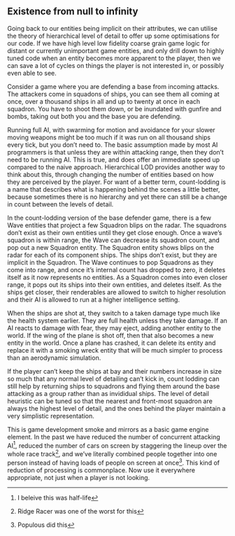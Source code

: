 Existence from null to infinity
-------------------------------

Going back to our entities being implicit on their attributes, we can
utilise the theory of hierarchical level of detail to offer up some
optimisations for our code. If we have high level low fidelity coarse
grain game logic for distant or currently unimportant game entities, and
only drill down to highly tuned code when an entity becomes more
apparent to the player, then we can save a lot of cycles on things the
player is not interested in, or possibly even able to see.

Consider a game where you are defending a base from incoming attacks.
The attackers come in squadons of ships, you can see them all coming at
once, over a thousand ships in all and up to twenty at once in each
squadron. You have to shoot them down, or be inundated with gunfire and
bombs, taking out both you and the base you are defending.

Running full AI, with swarming for motion and avoidance for your slower
moving weapons might be too much if it was run on all thousand ships
every tick, but you don’t need to. The basic assumption made by most AI
programmers is that unless they are within attacking range, then they
don’t need to be running AI. This is true, and does offer an immediate
speed up compared to the naive approach. Hierarchical LOD provides
another way to think about this, through changing the number of entities
based on how they are perceived by the player. For want of a better
term, count-lodding is a name that describes what is happening behind
the scenes a little better, because sometimes there is no hierarchy and
yet there can still be a change in count between the levels of detail.

In the count-lodding version of the base defender game, there is a few
Wave entities that project a few Squadron blips on the radar. The
squadrons don’t exist as their own entities until they get close enough.
Once a wave’s squadron is within range, the Wave can decrease its
squadron count, and pop out a new Squadron entity. The Squadron entity
shows blips on the radar for each of its component ships. The ships
don’t exist, but they are implicit in the Squadron. The Wave continues
to pop Squadrons as they come into range, and once it’s internal count
has dropped to zero, it deletes itself as it now represents no entities.
As a Squadron comes into even closer range, it pops out its ships into
their own entities, and deletes itself. As the ships get closer, their
renderables are allowed to switch to higher resolution and their AI is
allowed to run at a higher intelligence setting.

When the ships are shot at, they switch to a taken damage type much like
the health system earlier. They are full health unless they take damage.
If an AI reacts to damage with fear, they may eject, adding another
entity to the world. If the wing of the plane is shot off, then that
also becomes a new entity in the world. Once a plane has crashed, it can
delete its entity and replace it with a smoking wreck entity that will
be much simpler to process than an aerodynamic simulation.

If the player can’t keep the ships at bay and their numbers increase in
size so much that any normal level of detailing can’t kick in, count
lodding can still help by returning ships to squadrons and flying them
around the base attacking as a group rather than as invididual ships.
The level of detail heuristic can be tuned so that the nearest and
front-most squadron are always the highest level of detail, and the ones
behind the player maintain a very simplistic representation.

This is game development smoke and mirrors as a basic game engine
element. In the past we have reduced the number of concurrent attacking
AI[^1], reduced the number of cars on screen by staggering the lineup
over the whole race track[^2], and we’ve literally combined people
together into one person instead of having loads of people on screen at
once[^3]. This kind of reduction of processing is commonplace. Now use
it everywhere appropriate, not just when a player is not looking.

[^1]: I beleive this was half-life

[^2]: Ridge Racer was one of the worst for this

[^3]: Populous did this
